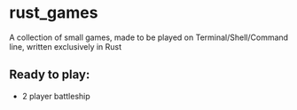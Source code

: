 # rust_games
A collection of small games, made to be played on Terminal/Shell/Command line, written exclusively in Rust

## Ready to play:
- 2 player battleship

